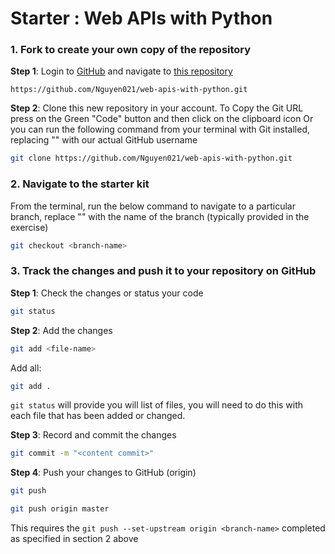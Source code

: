 

# Starter : Web APIs with Python


### 1. Fork to create your own copy of the repository

**Step 1**: Login to [GitHub](https://github.com) and navigate to [this repository](https://github.com/Nguyen021/web-apis-with-python.git)

```http
https://github.com/Nguyen021/web-apis-with-python.git
```


**Step 2**: Clone this new repository in your account. To Copy the Git URL press on the Green "Code" button and then click on the clipboard icon 
Or you can run the following command from your terminal with Git installed, replacing "<myUserName>" with our actual GitHub username

```bash
git clone https://github.com/Nguyen021/web-apis-with-python.git
```

### 2. Navigate to the starter kit

From the terminal, run the below command to navigate to a particular branch, replace "<branch-name>" with the name of the branch (typically provided in the exercise)

```bash
git checkout <branch-name>
```


### 3. Track the changes and push it to your repository on GitHub



**Step 1**: Check the changes or status your code

```bash
git status
```


**Step 2**: Add the changes

```bash
git add <file-name>
```
Add all:
```bash
git add .
```
`git status` will provide you will list of files, you will need to do this with each file that has been added or changed.

**Step 3**: Record and commit the changes

```bash
git commit -m "<content commit>"
```

**Step 4**: Push your changes to GitHub (origin)

```bash
git push
```

```bash
git push origin master
```

This requires the `git push --set-upstream origin <branch-name>` completed as specified in section 2 above
